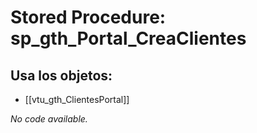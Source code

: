 # Stored Procedure: sp_gth_Portal_CreaClientes

## Usa los objetos:
- [[vtu_gth_ClientesPortal]]

*No code available.*
